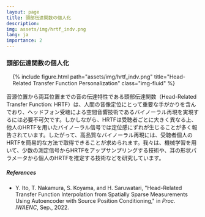 ```yaml
---
layout: page
title: 頭部伝達関数の個人化
description: 
img: assets/img/hrtf_indv.png
lang: ja
importance: 2
---
```


### 頭部伝達関数の個人化

<div style="margin: 1rem;">
<div class="row">
    <div class="col-sm mt-3 mt-md-0">
    {% include figure.html path="assets/img/hrtf_indv.png" title="Head-Related Transfer Function Personalization" class="img-fluid" %}
    </div>
</div>
</div>

音源位置から両耳位置までの音の伝達特性である頭部伝達関数（Head-Related Transfer Function: HRTF）は、人間の音像定位にとって重要な手がかりを含んでおり、ヘッドフォン受聴による空間音響技術であるバイノーラル再現を実現するには必要不可欠です。しかしながら、HRTFは受聴者ごとに大きく異なる上、他人のHRTFを用いたバイノーラル信号では定位感にずれが生じることが多く報告されています。したがって、高品質なバイノーラル再現には、受聴者個人のHRTFを簡易的な方法で取得できることが求められます。我々は、機械学習を用いて、少数の測定信号からHRTFをアップサンプリングする技術や、耳の形状パラメータから個人のHRTFを推定する技術などを研究しています。

##### References
- Y. Ito, T. Nakamura, S. Koyama, and H. Saruwatari, "Head-Related Transfer Function Interpolation from Spatially Sparse Measurements Using Autoencoder with Source Position Conditioning," in *Proc. IWAENC*, Sep., 2022. <a href="https://doi.org/10.1109/IWAENC53105.2022.9914751" target="_blank"><i class="fas fa-external-link-alt"></i></a>



